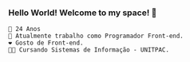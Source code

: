### Hello World! Welcome to my space! 👋
```
🎂 24 Anos
💼 Atualmente trabalho como Programador Front-end.
❤️ Gosto de Front-end.
👨‍🎓 Cursando Sistemas de Informação - UNITPAC.
```
